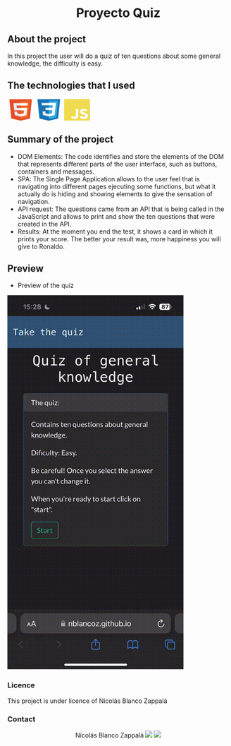 <h1 align="center">Proyecto Quiz</h1>

## About the project
In this project the user will do a quiz of ten questions about some general knowledge, the difficulty is easy.

## The technologies that I used

<img align="center" alt="HTML" height="50" width="60" src="https://raw.githubusercontent.com/devicons/devicon/master/icons/html5/html5-original.svg"> <img align="center" alt="CSS" height="50" width="60" src="https://raw.githubusercontent.com/devicons/devicon/master/icons/css3/css3-original.svg"> <img align="center" alt="Rafa-Js" height="50" width="60" src="https://raw.githubusercontent.com/devicons/devicon/master/icons/javascript/javascript-plain.svg">

## Summary of the project
<ul>
    <li>
    DOM Elements: The code identifies and store the elements of the DOM that represents different parts of the user interface, such as buttons, containers and messages.
    </li>
    <li>
    SPA: The Single Page Application allows to the user feel that is navigating into different pages ejecuting some functions, but what it actually do is hiding and showing elements to give the sensation of navigation.
    </li>
    <li>
    API request: The questions came from an API that is being called in the JavaScript and allows to print and show the ten questions that were created in the API.
    </li>
    <li>
    Results: At the moment you end the test, it shows a card in which it prints your score. The better your result was, more happiness you will give to Ronaldo.
    </li>
</ul>


## Preview

- Preview of the quiz

![foto](./assets/quiz_preview.gif)

### Licence
This project is under licence of Nicolás Blanco Zappalá

### Contact
  <p display="flex" align="center" justify-content="center">
 Nicolás Blanco Zappalá
<a href = "nblancozappala@gmail.com"><img src="https://img.shields.io/badge/-Gmail-%23333?style=for-the-badge&logo=gmail&logoColor=white" target="_blank"></a>
    <a href="https://www.linkedin.com/in/nblancoz" target="_blank"><img src="https://img.shields.io/badge/-LinkedIn-%230077B5?style=for-the-badge&logo=linkedin&logoColor=white" target="_blank"></a> 
</p>